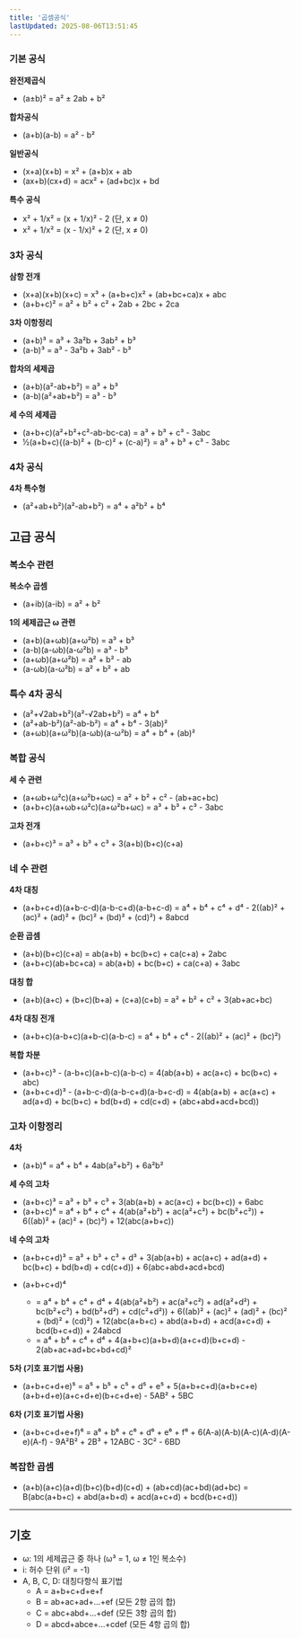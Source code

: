 ```yaml
---
title: '곱셈공식'
lastUpdated: 2025-08-06T13:51:45
---
```


### 기본 공식

**완전제곱식**

- (a±b)² = a² ± 2ab + b²

**합차공식**

- (a+b)(a-b) = a² - b²

**일반공식**

- (x+a)(x+b) = x² + (a+b)x + ab
- (ax+b)(cx+d) = acx² + (ad+bc)x + bd

**특수 공식**

- x² + 1/x² = (x + 1/x)² - 2 (단, x ≠ 0)
- x² + 1/x² = (x - 1/x)² + 2 (단, x ≠ 0)

### 3차 공식

**삼항 전개**

- (x+a)(x+b)(x+c) = x³ + (a+b+c)x² + (ab+bc+ca)x + abc
- (a+b+c)² = a² + b² + c² + 2ab + 2bc + 2ca

**3차 이항정리**

- (a+b)³ = a³ + 3a²b + 3ab² + b³
- (a-b)³ = a³ - 3a²b + 3ab² - b³

**합차의 세제곱**

- (a+b)(a²-ab+b²) = a³ + b³
- (a-b)(a²+ab+b²) = a³ - b³

**세 수의 세제곱**

- (a+b+c)(a²+b²+c²-ab-bc-ca) = a³ + b³ + c³ - 3abc
- ½(a+b+c){(a-b)² + (b-c)² + (c-a)²} = a³ + b³ + c³ - 3abc

### 4차 공식

**4차 특수형**

- (a²+ab+b²)(a²-ab+b²) = a⁴ + a²b² + b⁴

## 고급 공식

### 복소수 관련

**복소수 곱셈**

- (a+ib)(a-ib) = a² + b²

**1의 세제곱근 ω 관련**

- (a+b)(a+ωb)(a+ω²b) = a³ + b³
- (a-b)(a-ωb)(a-ω²b) = a³ - b³
- (a+ωb)(a+ω²b) = a² + b² - ab
- (a-ωb)(a-ω²b) = a² + b² + ab

### 특수 4차 공식

- (a²+√2ab+b²)(a²-√2ab+b²) = a⁴ + b⁴
- (a²+ab-b²)(a²-ab-b²) = a⁴ + b⁴ - 3(ab)²
- (a+ωb)(a+ω²b)(a-ωb)(a-ω²b) = a⁴ + b⁴ + (ab)²

### 복합 공식

**세 수 관련**

- (a+ωb+ω²c)(a+ω²b+ωc) = a² + b² + c² - (ab+ac+bc)
- (a+b+c)(a+ωb+ω²c)(a+ω²b+ωc) = a³ + b³ + c³ - 3abc

**고차 전개**

- (a+b+c)³ = a³ + b³ + c³ + 3(a+b)(b+c)(c+a)

### 네 수 관련

**4차 대칭**

- (a+b+c+d)(a+b-c-d)(a-b-c+d)(a-b+c-d) = a⁴ + b⁴ + c⁴ + d⁴ - 2((ab)² + (ac)² + (ad)² + (bc)² + (bd)² + (cd)²) + 8abcd

**순환 곱셈**

- (a+b)(b+c)(c+a) = ab(a+b) + bc(b+c) + ca(c+a) + 2abc
- (a+b+c)(ab+bc+ca) = ab(a+b) + bc(b+c) + ca(c+a) + 3abc

**대칭 합**

- (a+b)(a+c) + (b+c)(b+a) + (c+a)(c+b) = a² + b² + c² + 3(ab+ac+bc)

**4차 대칭 전개**

- (a+b+c)(a-b+c)(a+b-c)(a-b-c) = a⁴ + b⁴ + c⁴ - 2((ab)² + (ac)² + (bc)²)

**복합 차분**

- (a+b+c)³ - (a-b+c)(a+b-c)(a-b-c) = 4(ab(a+b) + ac(a+c) + bc(b+c) + abc)
- (a+b+c+d)³ - (a+b-c-d)(a-b-c+d)(a-b+c-d) = 4(ab(a+b) + ac(a+c) + ad(a+d) + bc(b+c) + bd(b+d) + cd(c+d) + (abc+abd+acd+bcd))

### 고차 이항정리

**4차**

- (a+b)⁴ = a⁴ + b⁴ + 4ab(a²+b²) + 6a²b²

**세 수의 고차**

- (a+b+c)³ = a³ + b³ + c³ + 3(ab(a+b) + ac(a+c) + bc(b+c)) + 6abc
- (a+b+c)⁴ = a⁴ + b⁴ + c⁴ + 4(ab(a²+b²) + ac(a²+c²) + bc(b²+c²)) + 6((ab)² + (ac)² + (bc)²) + 12(abc(a+b+c))

**네 수의 고차**

- (a+b+c+d)³ = a³ + b³ + c³ + d³ + 3(ab(a+b) + ac(a+c) + ad(a+d) + bc(b+c) + bd(b+d) + cd(c+d)) + 6(abc+abd+acd+bcd)

- (a+b+c+d)⁴
  - = a⁴ + b⁴ + c⁴ + d⁴ + 4(ab(a²+b²) + ac(a²+c²) + ad(a²+d²) + bc(b²+c²) + bd(b²+d²) + cd(c²+d²)) + 6((ab)² + (ac)² + (ad)² + (bc)² + (bd)² + (cd)²) + 12(abc(a+b+c) + abd(a+b+d) + acd(a+c+d) + bcd(b+c+d)) + 24abcd
  - = a⁴ + b⁴ + c⁴ + d⁴ + 4(a+b+c)(a+b+d)(a+c+d)(b+c+d) - 2(ab+ac+ad+bc+bd+cd)²

**5차 (기호 표기법 사용)**

- (a+b+c+d+e)⁵ = a⁵ + b⁵ + c⁵ + d⁵ + e⁵ + 5(a+b+c+d)(a+b+c+e)(a+b+d+e)(a+c+d+e)(b+c+d+e) - 5AB² + 5BC

**6차 (기호 표기법 사용)**

- (a+b+c+d+e+f)⁶ = a⁶ + b⁶ + c⁶ + d⁶ + e⁶ + f⁶ + 6(A-a)(A-b)(A-c)(A-d)(A-e)(A-f) - 9A²B² + 2B³ + 12ABC - 3C² - 6BD

### 복잡한 곱셈

- (a+b)(a+c)(a+d)(b+c)(b+d)(c+d) + (ab+cd)(ac+bd)(ad+bc) = B(abc(a+b+c) + abd(a+b+d) + acd(a+c+d) + bcd(b+c+d))

---

## 기호

- ω: 1의 세제곱근 중 하나 (ω³ = 1, ω ≠ 1인 복소수)
- i: 허수 단위 (i² = -1)
- A, B, C, D: 대칭다항식 표기법
  - A = a+b+c+d+e+f
  - B = ab+ac+ad+...+ef (모든 2항 곱의 합)
  - C = abc+abd+...+def (모든 3항 곱의 합)
  - D = abcd+abce+...+cdef (모든 4항 곱의 합)
